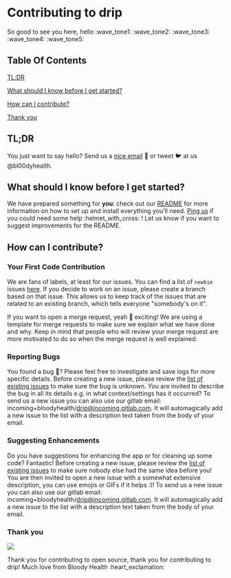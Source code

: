 # Contributing to drip
So good to see you here, hello :wave\_tone1: :wave\_tone2: :wave\_tone3: :wave\_tone4: :wave\_tone5:


## Table Of Contents

[TL;DR](#tl-dr)

[What should I know before I get started?](#what-should-i-know-before-i-get-started)

[How can I contribute?](#how-can-i-contribute)

[Thank you](#thank-you)

## TL;DR

You just want to say hello? Send us a [nice email](mailto:bl00dyhealth@mailbox.org?Subject=Nice%20incoming%20mail) :postbox: or tweet :bird: at us @bl00dyhealth.

## What should I know before I get started?

We have prepared something for **you**: check out our [README](https://gitlab.com/bloodyhealth/drip/blob/master/README.md) for more information on how to set up and install everything you'll need.
[Ping us](mailto:bl00dyhealth@mailbox.org) if you could need some help :helmet\_with\_cross: !
Let us know if you want to suggest improvements for the README.

## How can I contribute?

### Your First Code Contribution

We are fans of labels, at least for our issues. You can find a list of `newbie` issues [here](https://gitlab.com/bloodyhealth/drip/issues?label_name%5B%5D=Newbie).
If you decide to work on an issue, please create a branch based on that issue.
This allows us to keep track of the issues that are related to an existing branch, which tells everyone "somebody's on it".

If you want to open a merge request, yeah :tada: exciting! We are using a template for merge requests to make sure we explain what we have done and why.
Keep in mind that people who will review your merge request are more motivated to do so when the merge request is well explained.

### Reporting Bugs

You found a bug :bug:? Please feel free to investigate and save logs for more specific details.
Before creating a new issue, please review the [list of existing issues](https://gitlab.com/bloodyhealth/drip/issues) to make sure the bug is unknown.
You are invited to describe the bug in all its details e.g. in what context/settings has it occurred?
To send us a new issue you can also use our gitlab email: incoming+bloodyhealth/drip@incoming.gitlab.com.
It will automagically add a new issue to the list with a description text taken from the body of your email.

### Suggesting Enhancements

Do you have suggestions for enhancing the app or for cleaning up some code? Fantastic!
Before creating a new issue, please review the [list of existing issues](https://gitlab.com/bloodyhealth/drip/issues) to make sure nobody else had the same idea before you!
You are then invited to open a new issue with a somewhat extensive description, you can use emojis or GIFs if it helps :)! 
To send us a new issue you can also use our gitlab email: incoming+bloodyhealth/drip@incoming.gitlab.com.
It will automagically add a new issue to the list with a description text taken from the body of your email.

### Thank you

![](https://media.giphy.com/media/kPA88elN9kYco/giphy.gif)
 
Thank you for contributing to open source, thank you for contributing to drip!
Much love from Bloody Health :heart\_exclamation: 